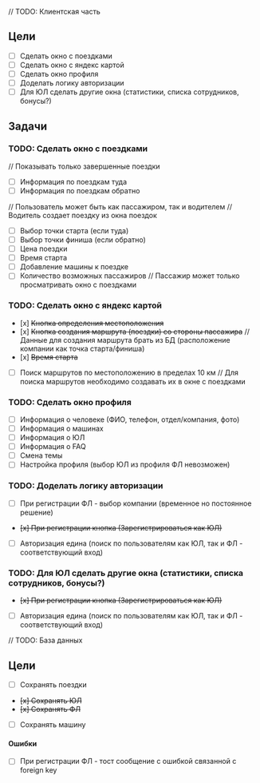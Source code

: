// TODO: Клиентская часть

## Цели
- [ ] Сделать окно с поездками
- [ ] Сделать окно с яндекс картой
- [ ] Сделать окно профиля
- [ ] Доделать логику авторизации
- [ ] Для ЮЛ сделать другие окна (статистики, списка сотрудников, бонусы?)

## Задачи

### TODO: Сделать окно с поездками
// Показывать только завершенные поездки
- [ ] Информация по поездкам туда
- [ ] Информация по поездкам обратно

// Пользователь может быть как пассажиром, так и водителем
// Водитель создает поездку из окна поездок
- [ ] Выбор точки старта (если туда)
- [ ] Выбор точки финиша (если обратно)
- [ ] Цена поездки
- [ ] Время старта
- [ ] Добавление машины к поездке
- [ ] Количество возможных пассажиров
  // Пассажир может только просматривать окно с поездками

### TODO: Сделать окно с яндекс картой
- [х] ~~Кнопка определения местоположения~~
- [х] ~~Кнопка создания маршрута (поездки) со стороны пассажира~~
  // Данные для создания маршрута брать из БД (расположение компании как точка старта/финиша)
- [х] ~~Время старта~~
- [ ] Поиск маршрутов по местоположению в пределах 10 км
// Для поиска маршрутов необходимо создавать их в окне с поездками

### TODO: Сделать окно профиля
- [ ] Информация о человеке (ФИО, телефон, отдел/компания, фото)
- [ ] Информация о машинах
- [ ] Информация о ЮЛ
- [ ] Информация о FAQ
- [ ] Смена темы
- [ ] Настройка профиля (выбор ЮЛ из профиля ФЛ невозможен)

### TODO: Доделать логику авторизации
- [ ] При регистрации ФЛ - выбор компании (временное но постоянное решение)
- ~~[x] При регистрации кнопка (Зарегистрироваться как ЮЛ)~~
- [ ] Авторизация едина (поиск по пользователям как ЮЛ, так и ФЛ - соответствующий вход)

### TODO: Для ЮЛ сделать другие окна (статистики, списка сотрудников, бонусы?)
- ~~[x] При регистрации кнопка (Зарегистрироваться как ЮЛ)~~
- [ ] Авторизация едина (поиск по пользователям как ЮЛ, так и ФЛ - соответствующий вход)



// TODO: База данных

## Цели
- [ ] Сохранять поездки
- ~~[x] Сохранять ЮЛ~~
- ~~[х] Сохранять ФЛ~~
- [ ] Сохранять машину
    
#### Ошибки
- [ ] При регистрации ФЛ - тост сообщение с ошибкой связанной с foreign key